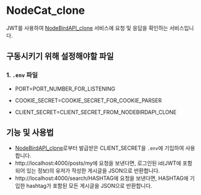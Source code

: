 # NodeCat_clone

JWT를 사용하여 [NodeBirdAPI_clone](https://github.com/yamkim/NodeBirdAPI_clone/) 서비스에 요청 및 응답을 확인하는 서비스입니다.

## 구동시키기 위해 설정해야할 파일

### 1. `.env` 파일

- PORT=PORT_NUMBER_FOR_LISTENING

- COOKIE_SECRET=COOKIE_SECRET_FOR_COOKIE_PARSER
- CLIENT_SECRET=CLIENT_SECRET_FROM_NODEBIRDAPI_CLONE

## 기능 및 사용법

- [NodeBirdAPI_clone](https://github.com/yamkim/NodeBirdAPI_clone/)로부터 발급받은 CLIENT_SECRET을 `.env`에 기입하여 사용합니다.
- http://localhost:4000/posts/my에 요청을 보낸다면, 로그인된 id(JWT에 포함되어 있는 정보)의 유저가 작성한 게시글을 JSON으로 반환합니다.
- http://localhost:4000/search/HASHTAG에 요청을 보낸다면, HASHTAG에 기입한 hashtag가 포함된 모든 게시글을 JSON으로 반환합니다.


